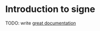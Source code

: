 # Introduction to signe

TODO: write [great documentation](http://jacobian.org/writing/what-to-write/)
